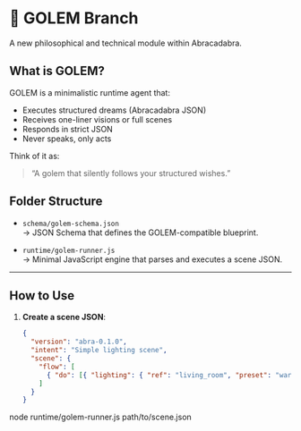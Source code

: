 # 🧱 GOLEM Branch

A new philosophical and technical module within Abracadabra.

## What is GOLEM?

GOLEM is a minimalistic runtime agent that:
- Executes structured dreams (Abracadabra JSON)
- Receives one-liner visions or full scenes
- Responds in strict JSON
- Never speaks, only acts

Think of it as:
> “A golem that silently follows your structured wishes.”

## Folder Structure

- `schema/golem-schema.json`  
  → JSON Schema that defines the GOLEM-compatible blueprint.

- `runtime/golem-runner.js`  
  → Minimal JavaScript engine that parses and executes a scene JSON.

---

## How to Use

1. **Create a scene JSON**:
   ```json
   {
     "version": "abra-0.1.0",
     "intent": "Simple lighting scene",
     "scene": {
       "flow": [
         { "do": [{ "lighting": { "ref": "living_room", "preset": "warm" } }] }
       ]
     }
   }
node runtime/golem-runner.js path/to/scene.json
